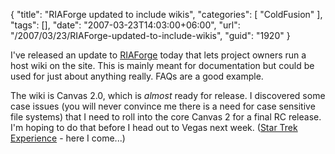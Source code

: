 {
	"title": "RIAForge updated to include wikis",
	"categories": [
		"ColdFusion"
	],
	"tags": [],
	"date": "2007-03-23T14:03:00+06:00",
	"url": "/2007/03/23/RIAForge-updated-to-include-wikis",
	"guid": "1920"
}

I've released an update to <a href="http://www.riaforge.org">RIAForge</a> today that lets project owners run a host wiki on the site. This is mainly meant for documentation but could be used for just about anything really. FAQs are a good example.

The wiki is Canvas 2.0, which is <i>almost</i> ready for release. I discovered some case issues (you will never convince me there is a need for case sensitive file systems) that I need to roll into the core Canvas 2 for a final RC release. I'm hoping to do that before I head out to Vegas next week. (<a href="http://www.startrekexp.com/">Star Trek Experience</a> - here I come...)